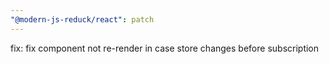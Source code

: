 ```yaml
---
"@modern-js-reduck/react": patch
---
```


fix: fix component not re-render in case store changes before subscription
